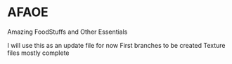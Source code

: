 # AFAOE
Amazing FoodStuffs and Other Essentials

I will use this as an update file for now
First branches to be created
Texture files mostly complete
